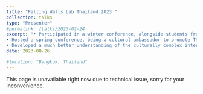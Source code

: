 ```yaml
---
title: "Falling Walls Lab Thailand 2023 "
collection: talks
type: "Presenter"
#permalink: /talks/2023-02-24
excerpt: "• Participated in a winter conference, alongside students from top universities across Asia, hosted by Harvard students.<br/>
• Hosted a spring conference, being a cultural ambassador to promote Thailand to Harvard students and delegates from other countries.<br/>
• Developed a much better understanding of the culturally complex international communities and foster cooperative relationships with young leaders from the United States and Asian countries.<br/> <img src='/images/talks_images/falling1.jpg'> <img src='/images/talks_images/falling2.jpg'> "
date: 2023-08-26

#location: "Bangkok, Thailand"
---
```

This page is unavailable right now due to technical issue, sorry for your inconvenience.